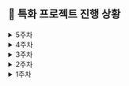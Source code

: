 ## 📆 특화 프로젝트 진행 상황

<details>
  <summary>5주차</summary>

### 🔖 09/23(월)

- [x] 4주차 Jira 스프린트 이슈 등록
- [x] 크리스마스 컨셉 피그마 재작업
- [x] 피그마 공통 컴포넌트 추출
- [x] 변수화 (폰트, 컬러, border 관련)
- [x] React에 tailwind css 변수 설정
- [x] 기존 컴포넌트에 css 변수 적용
- [x] 데일리 KPT 회고

  - **Keep (잘해오고 있는 것들)**

    - 프론트 분업이 잘 된 것 같다. (웹소켓, 채팅 / 캐릭터 물리 엔진 및 맵 내 이동 / 전체 화면 작업 및 컴포넌트 추출, 변수화)
    - 새로 바뀐 컨셉에 맞춰 피그마를 모두 재구성하고, 흐름에 따라 연결해 놓았으며, 공통 컴포넌트 작업을 완료했다. 생각보다 반복되는 컴포넌트가 많은 것 같아서 잘 활용하면 좋을 것 같다.
    - 전체 피그마에 대하여 변수화(폰트, 컬러, border 관련) 작업을 완료하고, tailwind config에 적용했다. 잘 활용하여 일관성 있게 UI 작업을 하면 좋을 것 같다.

  - **Problem(문제되는 점들)**

    - 일정이 촉박하다.
    - 변수화한 css 속성을 잘 활용하지 않고, tailwind의 기본 css 속성을 적용하는 게 너무 용이해서 일관성을 해칠 수도 있을 것 같아 걱정이 된다.
    - 생각보다 tailwind를 많이 잊었다.. 그리운 styled component..

  - **Try(새롭게 시도해볼 것들)**

    - 절대적인 시간 투자가 필요하다.
    - 우선적으로 bleandar에서 캐릭터 애니메이션 및 3D 맵 수정 작업해서 다현이한테 넘겨줘야 겠다.
    - React 내 컴포넌트 작업을 빠르게 진행해서 3D 맵 위에 띄워보고, 백엔드와 어떻게 통신해야 하는 지 테스트 해야겠다.

</details>

<details>
  <summary>4주차</summary>

### 🔖 09/20(금)

- [x] 컨셉 및 에셋 확정 - 크리스마스
- [x] 캐릭터 및 거래소 관련 에셋 서칭
- [x] 사용할 캐릭터(4개) 리깅 테스트
- [x] 간략한 피그마 와이어프레임 제작 (미리보기)
- [x] 3d 배경 에셋 구매 - 크리스마스 $28
- [x] R3F 크리스마스 배경에 임시 미키 캐릭터 띄우기
- [x] 데일리 KPT 회고

  - **Keep (잘해오고 있는 것들)**

    - 싸피데이 게임 1등으로 팀워크를 다졌다 ㅎ 명실상부 게임은 6팀
    - 게임 컨셉을 크리스마스로 선정한 뒤, 빠르게 에셋을 찾고, 구현 가능성 여부(캐릭터 리깅, 배경 에셋 수정)를 우선적으로 테스트 했다.
    - 컨셉 관련해 소통할 수 있을 정도로만 대충 빠르게 피그마 와이어 프레임을 정리해서 팀원들에게 공유했다.
    - 다현이와 주말 간 분업을 명확히 했다.
    - 데일리 스크럼에서 각자 오늘 뭘 할 것인지 돌아가면서 얘기하니까 일정을 확인할 수 있어 좋았다.

  - **Problem(문제되는 점들)**

    - 오늘은 다현이랑 분업이 제대로 안 된 것 같다.
    - 노션 스크럼 페이지에서 팀원들이 뭘 하고 있는 지 잘 업데이트 되지 않아 확인이 어렵다.
    - 팀 내 게임 로직이나 상황별 필요한 데이터 관련하여 공통된 양식(?) 같은 걸 공유하고 있지 못한 것 같다. (나만 모르는 걸가..)

  - **Try(새롭게 시도해볼 것들)**

    - 프론트 전체 일정을 나열하고 작업별 데드라인 및 분업을 다함께 논의해봐야 겠다.
    - 주말 간 전체 와이어 프레임 작업 재수정 하고 공통 컴포넌트 도출해낼 것
    - 3D 크리스마스 맵 블렌더에서 수정 필요 (필요 에셋 선별, texture 작업?)

### 🔖 09/19(목)

- [x] mixamo 기본 캐릭터 동작 병합 (대기 / 걷기 / 러닝)
- [x] 외부 3d 캐릭터 에셋에 애니메이션 적용
  - obj 형식에 image texture 입히기
  - fbx로 추출 후 mixamo에서 리깅
  - 해당 캐릭터 및 애니메이션 개별 다운
  - 애니메이션 선정: 대기 / 걷기 / 러닝 / 줍기 / 왼쪽 돌기 / 오른쪽 돌기
  - blender에서 nonlinear animation 작업 (캐릭터에 여러 동작 입히기)
  - gltf 형식으로 export
- [x] R3F에 gltf 형식의 애니메이션 캐릭터 띄우고 방향키로 애니메이션 제어
- [x] 데일리 KPT 회고

  - **Keep (잘해오고 있는 것들)**

    - 외부 3D 캐릭터에 texture를 입히고, 추출해서 리깅하고, 다시 NLA 처리하는 과정에서 처음 하는 작업들이었지만 겁먹지 않고 필요한 부분을 youtube 검색하여 학습하고 적용했다.
    - R3F에서 방향키로 캐릭터 애니메이션을 연동하는 과정에서 처음 해보는 부분이라 GPT의 도움을 많이 받았는데, 복붙만 하는 것이 아니라 해당 코드를 이해하기 위해 노력했다.

  - **Problem(문제되는 점들)**

    - 명절 간 해내야 할 일을 제대로 해내지 않아서 일정이 밀렸다. 반성한다..
    - 공통적으로 학습이 필요한 부분과 분업이 필요한 부분이 명확히 구분되지 않는 것 같다.
    - 캐릭터 이동에 있어 3D 맵의 경계 및 장애물 처리, 캐릭터 간 상호작용 처리가 필요할 것 같은데, 뭔가.. 아직 아는 게 없어서 그럴 수도 있지만 노가다 느낌이 나는 것 같아서 에셋 선정에 대한 마음이 조급해진다.

  - **Try(새롭게 시도해볼 것들)**

    - 백엔드에서 캐릭터 이동 작업이 선행되어야 뒷작업이 이루어진다는 것 같아 해당 부분을 빠르게 작업하면서 백엔드와 소통해야 겠다.
    - 다현이랑 좀 더 명확히 업무 분담을 해야겠다.
    - 경계/장애물/캐릭터 간 상호작용 처리에 대해 빠르게 테스트 해보고 에셋을 확정해야 할 것 같다.
    - 이번 주말 안에 꼭 피그마 컴포넌트 처리 완료 할 것 ㅎ..!

</details>

<details>
  <summary>3주차</summary>

### 🔖 09/13 (금)

- [x] 중간 발표 및 팀 / 팀원 평가
- [x] 캐릭터 여러 명 띄워보기
  - 렌더링 좀 오래 걸리는 문제 있음.
  - 3d 렌더링 완료 시간 콘솔 찍어보면 3초 정도 나오는데, 눈에 보이기는 더 늦게 뜸
- [x] 맵 활용 기획 논의
- [x] 추석 연휴 준비
  - 목표 설정
  - 역할 분담
  - 일정 관리 방법 논의
- [x] 캐릭터 동작 병합: 대기 - 걷기 - 달리기 - 줍기 - 점프 (진행 중)
- [x] 데일리 KPT 회고

  - **Keep (잘해오고 있는 것들)**

    - 본투비 발표자 가은님 덕에 너무 든든하게 훌륭한 발표를 마쳤다.
    - 맵 활용 방안에 대한 기획 회의가 있었는데, 지금까지 중 가장 활발하게 소통된 시간이었다. 늘 이렇게만 했으면 좋겠다!!!
    - 추석 연휴 일정 관리를 어떻게 할 지에 대한 논의가 이루어졌다.
    - 프로젝트 세팅 및 서버 통신, 방 생성 관련하여 한나님이 올려주신 코드를 꼼꼼하게 모두 확인했다. 코드를 천천히 잘 읽어 보는 것만으로 내가 하지 않은 부분에 대한 이해를 높이고, 학습할 수 있어 좋았다.
    - 오늘 사정상 먼저 본가 내려가신 정민님이 열심히 계속 작업 중이신 게 보여서 대단하다 생각했고, 나도 뭔가 더 열심히 해야 겠다는 생각이 들었다.
    - 팀원들이 우리 프로젝트의 목표와 스토리를 고려하여 에셋, 상태나 동작, 상황에 대한 타당성을 고민하는 모습들이 좋았다.

  - **Problem(문제되는 점들)**

    - 아직 컨셉 및 에셋이 정해지지 않았다.
    - 물론 캐릭터 동작 구현이나 3D 에셋 조작이 우리 프로젝트 상 큰 부분을 차지 하긴 하지만, 진짜 게임의 핵심이 되는 로직? 흐름? 컴포넌트나 상태 관리, 화면 구성 등에 대한 논의가 없어서 걱정이 된다.
    - 특히 프론트 동작과 백엔드 api 연결 과정이 어떻게 될런지 감이 안온다..?!

  - **Try(새롭게 시도해볼 것들)**

    - 코드 리뷰가 잘 이루어진다면 좋을 것 같다.
    - 캐릭터 동작 관련한 핵심 내용을 얼른 구현해서 다음 단계로 나아가야 겠다.
    - 피그마라도 변수화 작업 및 컴포넌트 작업을 빠르게 해두어야겠다. (나중에 해당 컴포넌트만 바꾸면 전체 화면 적용되도록)
    - back-front 간 주고 받는 데이터나 그 형식에 대해 잘 확인해야 할 것 같다.

### 🔖 09/12 (목)

- [x] 피그마 작업 - 공통 컴포넌트 분류 작업 하다가 STOP
- [x] 프로젝트 방향성 논의
- [x] 캐릭터 동작 구현 테스트
  - mixamo 활용
  - R3F로 blendar에서 내보낸 gltf 형식 캐릭터 애니메이션 동작 확인
- [x] 데일리 KPT 회고

  - **Keep (잘해오고 있는 것들)**

    - 일단은.. 프로젝트 방향성을 다시 잡았다.

      - R3F 활용
      - 거래소를 중앙으로 모아서 동시 거래 진행
      - 캐릭터 동작 추가
      - 집이라는 공간 활용을 위한 방안 고민중 (산 물 건 집에 갖고 들어가야 내 물건 확정, 그 전엔 누구든 뺏을 수 있음)

    - 프로젝트를 어떻게 하고 싶은 지 팀원 모두 자기 의견을 말하도록 명확히 지정하니까 방향성이 보였다.
    - 분업이 잘 이루어진 것 같다. (인프라/백엔드 로직/PPT/채팅방 연결/캐릭터 동작 테스트 등)
    - 구현 가능 여부에 대해 대충이라도 빠르게 테스트 해 보는 것이 좋은 것 같다.
    - 피그마 컴포넌트 작업을 조금씩 진행해 보고 있는데, 반복되는 컴포넌트가 많은 것 같아 잘 활용해보면 좋을 것 같다.

  - **Problem(문제되는 점들)**

    - 각자가 정확히 뭘 하고 있는 지는 모르겠다.
    - 개인 집 공간 활용 방안에 대한 고민이 필요하다.
    - 스토리 컨셉 및 에셋에 대한 고민이 필요하다.
    - 반복되는 컴포넌트가 많은 만큼 상태 변경 시 동기화 해주어야 하는 부분이 많아 상태 관리가 중요할 것 같다.

  - **Try(새롭게 시도해볼 것들)**

    - 데일리 스크럼에서 back, front 태그 보다 본인이 오늘 뭘 할 건지 명확히 본인 이름을 태그해서 작업하면 조금 더 상황 공유가 잘 이루어질 것 같다.
    - 캐릭터 동시 10명 렌더링 테스트
    - 캐릭터 하나에 여러 동작 심어두고, 해당 동작 들을 방향키로 어떻게 실행시킬 것인지 테스트 (대기 - 걷기 - 2초 이상 누르면 달리기?)

### 🔖 09/11 (수)

- [x] 피그마 작업 - 주식 변동
- [x] 피그마 작업 - 공통 컴포넌트 분류 작업 하다가 STOP
- [x] (피그마 기준) 게임 전체 배치 및 구성 논의
- [x] 5차 팀 미팅 (1:00 ~ 2:00)
- [x] R3F 강의 듣기
- [x] 데일리 KPT 회고

  - **Keep (잘해오고 있는 것들)**

    - 피그마 작업을 통해 임의로 전체 게임의 흐름을 구성해 보았고, 시각화된 자료가 있으니 소통 및 협업에 용이했다.
    - 고민되던 여러 부분들을 팀원과 함께 논의하며 어느 정도 가닥을 잡았다.
    - R3F 강의를 들으며 학습 중이다.

  - **Problem(문제되는 점들)**

    - 기획이 너무 길어진다.
    - 현재 우리가 진행 중인 프로젝트 구성, 프로젝트에 필요한 개선 점, 남은 일정까지 완성도, 기술적 구현 가능성 등을 모두 적절히 고려한 프로젝트 방향이 잘 잡히지 않고 모호하다.
    - 팀 미팅이 끝난 직후 팀 끼리 소통하는 시간이 없었어서 정체된 느낌을 받았다.
    - 여전히 소통이 적극적이지는 못한 느낌이고, 팀원 각각이 무슨 작업을 하고 있는 지 잘 공유되지 않는 것 같다.

  - **Try(새롭게 시도해볼 것들)**

    - 적극적으로 소통하여 프로젝트 컨셉이나 방향을 확정해야 할 것
    - 게임 설계에 대한 고민이 필요
    - R3F 학습 계속 해 나갈 것
    - 매일 데일리 스크럼 시 오늘 진행할 본인의 맡은 바를 잘 공유할 것
    - 발표 자료 준비 필요

### 🔖 09/10 (화)

- [x] 전체 일정 논의 (과업 배분)
- [x] 10시 실습 코치님 미팅
- [x] 피그마 작업 - 게임 전체 흐름도 (ing)
- [x] 데일리 KPT 회고

  - **Keep (잘해오고 있는 것들)**

    - 최종 발표까지 약 3단계로 나누어 큼직한 단위별로 업무 데드라인을 정했다.
    - 분업이 잘 이루어 진 것 같다.

  - **Problem(문제되는 점들)**

    - 피그마로 대략적인 화면 구성 및 흐름을 잡아 보니, 생각보다 분기도 많고, 생각치 못했던 지점에서 자잘한 사항들도 많은 편이라 구현에 시간이 더 오래 걸릴 것으로 생각된다.
    - 나눈다고 나눴음에도 결국 한 페이지에서 보여줘야 할 필요 데이터가 많은데, 어떻게 보여줘야 가장 효과적일지
    - 매도/매수 트랙이 애매한데, 어떻게 보여줘야 할 지, 최소화/시각화, 혹은 보여주지 않을 지?
    - 메인 판 / 개인 판 >>> 현 구성 뭔가 문제다..
    - 사용자 관점에서 이 복잡한 게임을 쉽게 접근하도록 하려면 어떻게 구성할 지
    - 피그마로 짜 본 게임 구성이 3D에서는 어떤 식으로 표현될 지, 사용자 간의 인터렉션에 따른 게임 흐름이 어떻게 되는 건지아직 감이 안 온다.
    - 내부적으로 로직 처리 한 결과 반영하거나, NPC와 대화 등의 과정에서 주어진 거래시간 20초 초과하는 것에 대한 문제

  - **Try(새롭게 시도해볼 것들)**

    - 일정 관리에 더욱 신경쓸 것
    - 게임 로직을 다시 한 번 점검해 보면서 효과적으로 데이터 보여줄 방법 고민할 것
    - 공통 컴포넌트 분류할 것
    - 게임 UI의 통일성을 위해 색상, 폰트 사이즈, border-radius 등 변수화
    - 3D 빨리 연습해 봐야 된다..

### 🔖 09/09 (월)

- [x] 전체적인 게임 흐름/구성 정리
- [x] 2주차 Jira 스프린트 이슈 등록
- [x] 프론트 과업 리스트 업
- [x] 프론트 컨벤션 정하기
- [x] 피그마 작업 - 게임 전체 흐름도 (ing)
- [x] 데일리 KPT 회고

  - **Keep (잘해오고 있는 것들)**

    - 게임 전체 흐름을 다 같이 논의하며 짚어봤다.
    - 프론트 컨벤션을 정했으니, 잘 지켜가면 좋을 것 같다.
    - 게임 전체 구성(어떤 데이터를 보여 줄 것이고, 어떤 식으로 배치 할 것인지) 및 흐름을 피그마로 대략 wireframe 작업하여, 협업 시 혼동되는 부분이 없도록 하는 중이다.

  - **Problem(문제되는 점들)**

    - 지라 관리가 엉망인 느낌이다.
    - 발표자, 영상 작업자 등 정해지지 않았다.
    - 주말 간 front / back 각각 전체 일정 상에 해야 할 모든 것들을 리스트 업 해보자고 하였으나, 하지 않은 사람이 많았다.
    - 웹 소켓 통신을 안 해봐서 어떤 식으로 소통하는 건지 감이 잘 안 잡힌다.
    - 3D 에셋 조작이 까다로운 것 같아서 걱정이다.
    - 어떻게 하면 데이터를 사용자가 이해하기 쉽게 배치할 수 있을 지, 어떤 애니메이션을 써야 효과적으로 보여줄 수 있을 지 고민이다.

  - **Try(새롭게 시도해볼 것들)**

    - 전체 일정 관리 및 효율적인 역할 배분이 필요하다.
    - R3F 에셋 다루는 연습을 빠르게 해봐야 겠다.
    - 상세 에셋, 데이터들의 배치 및 애니메이션에 대해 고민해봐야 겠다.

    </details>

<details>
  <summary>2주차</summary>

### 🔖 09/06(금)

- [x] git flow: 브랜치 전략 (이슈 생성 후 브랜치 생성)
- [x] convention 설정 (branch, commit)
- [x] 프론트 프로젝트 eslint 및 settings.json 설정
- [x] 게임 화면 구성 및 방향성 토의
  - Three.js ?
  - Unity ?
- [x] 데일리 KPT 회고

  - **Keep (잘해오고 있는 것들)**

    - 지금까지 중 가장 소통이 활발했던 날인 것 같다.
    - 팀원들끼리 방향성 논의를 위해 밖에 따로 모여서 회의 했을 때 팀원들의 집중도가 높아서 좋았다.
    - git flow, convention(branch, commit) / eslint 등 협업에 필요한 규칙들을 열심히 설정한 만큼 잘 유지해 나가면 좋겠다.
    - 열정적인 컨설턴트님과 코치님들 덕에 다양한 의견들을 얻을 수 있었고, 놓치고 있던 포인트들이나 본질에 대해 생각해 보게 되는 계기가 되었다.

  - **Problem(문제되는 점들)**

    - 핀테크 + 게임 접목이 다루기 까다로운 주제긴 한 것 같다.
    - 고려해 볼만한 다양한 요인들이 너무 많아서 우리 팀의 방향성이 많이 흔들린 하루였다.
    - 이제는 개발할 수 있을 줄 알았는데, 여전히 기획 단계에 머물러 있어 초조해진다.

  - **Try(새롭게 시도해볼 것들)**

    - R3F 및 Unity 각각 찾아보고, 실현가능성 생각해 볼 것
    - 유저 입장에서의 재미(게임적 요소) + 3D 에셋의 적절한 활용 방안(동적인 애니메이션) + 핀테크 개념 >>> 요 3가지를 어떻게 적절히 잘 나타낼 수 있을 지에 대한 고민
    - 계속 컨셉에만 신경 쓰고 있느라 놓치고 있던 실시간 통신에 대한 부분도 찾아 봐야 할 듯
    - 빠르게 방향성을 잡고 이제는 나아갈 것..ㅜ

### 🔖 09/05(목)

- [x] 게임 테마 UI 확정
- [x] 데일리 KPT 회고

  - **Keep (잘해오고 있는 것들)**

    - 게임 테마로 사용할 3D UI를 확정했다.
    - 끝도 없이 더 나은 것을 기대하며 찾기 보다, 앞으로의 로직 구현에 집중하기 위해 더 이상의 서칭은 멈추기로 했다.

  - **Problem(문제되는 점들)**

    - 지금까지는 팀 단위로 프론트 3명이 동일한 작업(컨셉 선정 및 UI 서칭)을 진행하느라 효율 측면에서는 부족했던 것 같다. 큰 틀이 잡혔으니, 이제부터는 역할 분담이 잘 이루어져야 할 것 같다.

  - **Try(새롭게 시도해볼 것들)**

    - 실제 게임 화면으로 구현해야 할 컴포넌트들의 세부 UI 에셋 서칭
    - R3F 학습
    - 프로젝트 초기 생성 완료 되면, 테마 UI 구매해서 바로 적용 도전해 볼 것

### 🔖 09/04(수)

- [x] 게임 UI 에셋 서칭
- [x] 게임 컨셉 및 테마 논의
- [x] 피그마 작업 및 UX 논의 (2D) => 폐기 예정..
- [x] 컨설턴트 님 및 코치 님 피드백 및 조언
- [x] 데일리 KPT 회고

  - **Keep (잘해오고 있는 것들)**

    - 백: 기능 명세서 및 순서도 설계 / 프론트: UI 에셋 서칭 및 화면 구성으로 나누어 팀 단위 작업이 잘 이루어졌다.
    - 에셋을 찾아보면서 막연하게 상상만 하기 보다 캡쳐라도 떠서 바로 바로 화면 구성을 띄워보며 테스트 하니까 잘 와 닿았다.
    - 컨설턴트님과 여러 코치님 들께 적극적으로 조언을 구하여, 현 문제점을 명확히 짚어볼 수 있었고, 앞으로의 방향성이 조금은 잡히는 것 같..았다.

  - **Problem(문제되는 점들)**

    - 정신 없다 보니 벌써부터 랩업 스크럼을 하지 않았고, 프론트 / 백 간 소통 시간도 부족했던 것 같다.
    - 마땅한 3D 에셋을 찾기가 쉽지 않다.
    - 2D 보드게임 느낌 그대로 세팅해 보았으나, 바다 이야기 UI 같다는 피드백에 뼈를 맞았고 / 페이지 구성 하나에 너무 정보가 많아 보기 싫어진다는 점 / 게임이라는 특성에 맞지 않게 정적이라는 점 등의 문제가 있었다.
    - 방향성이나 가닥은 잡히는 것 같은데, 이 기획을 구현해 낼 만한 기술력에 대한 학습 부족이 문제다..

  - **Try(새롭게 시도해볼 것들)**
    - **[조언] 에셋 자체에서 재미를 찾을 필요까지는 없을 것 같고, 월스트리트 같은 아예 주식시장 분위기로 잡아 버리는 것이 핀테크라는 분야가 살아날 것 같다. 재미는 게임 자체의 역동성과 UI의 화려함에서 찾을 것(시야 전환 크게)**
    - 보드게임이라는 굴레에서 벗어나서 3D로 구성
    - 분야 별(주식/금/대출)로 분리하고 컴포넌트화
    - 복잡한 게임 룰을 사용자 접근성 측면에서 쉽게 이해하고 조작하기 수월하도록 구현
    - 사용자에게 보여줘야 할 정보와 개발자 측 내부 로직으로만 처리해도 될 정보를 잘 구분해야겠다.
    - R3F에 대한 학습

### 🔖 09/03(화)

- [x] 블랙 프라이데이 보드게임 구매 문의
- [x] 전체 구성 논의 (로그인 / 방 생성 등)
- [x] 4차 팀 미팅 (1:00~2:00)
  - 재미를 잃지 말고, **게임 컨셉**을 명확히 잡아 볼 것
  - 부가적 기능보다 **메인 기능(게임)** 에 집중할 것
  - 요구사항 명세서 VS 기능 명세서 차이점
- [x] 기능 명세서 레이아웃 및 피그잼 생성
  - ![기능 명세서 예시](/uploads/4bc93eedd4740b9abe616fd649a5e47f/스크린샷_2024-09-03_오후_6.48.57.png)
  - ![피그잼 이미지 예시 1](/uploads/07951f0cc5140663f269752635eb648e/스크린샷_2024-09-03_오후_6.46.09.png)
  - ![피그잼 이미지 예시 2](/uploads/83c83bf4e68650f645e28182995f2286/스크린샷_2024-09-03_오후_6.46.55.png)
- [x] Figma 와이어 프레임 - 대략적 흐름만
  - ![와이어 프레임 - 대략적 흐름](/uploads/50930ef454a105cad945521e50d10a32/스크린샷_2024-09-03_오후_6.43.52.png)
- [x] 게임 UI 에셋 서칭 (ing)
- [x] 데일리 KPT 회고

  - **Keep (잘해오고 있는 것들)**

    - 팀 구성을 3 / 3 규모로 나눠서 진행하니까 효율도 높아지고 소통이 조금 더 원활해진 것 같다.
    - 부가적인 기능들보다 게임 자체에 우선 순위를 둔 점이 좋았다.
    - 팀원들이 새로운 것에 도전하려 하는 점이 좋았다.
    - 피그잼 순서도 및 UI 에셋 서칭 작업이 잘 이루어지고 있는 것 같다.

  - **Problem(문제되는 점들)**

    - 프론트 / 백이 각각의 팀 회의에서 논의한 내용들을 파트 서로 간에 잘 전달 할 수 있어야 할 것 같다.
    - 팀 미팅 전에 피드백 받고 싶은 부분들을 잘 추려 가면 좋을 것 같다.
    - 적절한 asset을 찾아서 게임에 어우러지도록 잘 배치하는 것, 애니메이션을 어떻게 적용할 지, 어떤 기준으로 게임 로직 api를 붙여야 할 지 등이 고민이다.

  - **Try(새롭게 시도해볼 것들)**
    - 프론트 논의 중 message 규약에 관한 이야기가 나왔는데, 프론트-백 간 협업 및 통일성을 잡아줄 수 있는 좋은 틀이 되어줄 것 같아서 제대로 소통하고 설정해야 겠다.

### 🔖 09/02(월)

- [x] 1주차 JIRA 스프린트 이슈 등록 및 시작
- [x] 블랙 프라이데이 룰 복기
- [x] 블랙 프라이데이 룰 및 진행 방법 정리
- [x] 블랙 프라이데이 룰 추가
  - 대출 및 상환
  - 경제 상황에 따른 금리 변동
- [x] 데일리 KPT 회고

  - **Keep (잘해오고 있는 것들)**

    - 플립을 활용해 게임 RULE을 다같이 복기하고, 발전시키는 시간을 가졌다.
    - 게임에 적용할 RULE들을 잘 문서화했다.

  - **Problem(문제되는 점들)**

    - 의사 소통에 적극적이었으면 좋겠다.

  - **Try(새롭게 시도해볼 것들)**
    - 설정한 RULE들을 어떻게 구현해 나갈 지.. 고민해 봐야 겠다.
    - 화면 구성 및 assets 찾아봐야 겠다.

</details>

<details>
  <summary>1주차</summary>

### 🔖 08/30(금)

- [x] 3차 팀 미팅 (1시)
- [x] 프로젝트 주제 디벨롭: 주식 마피아 => 폐기
- [x] 김재형 실습코치님 미팅: 프로젝트 아이디어(보드게임) 및 기술 스택 관련 조언 (5시)
- [x] 보드 게임 분야 프로젝트 아이디어 서칭/학습/체험 - 최종 후보 3개
  - 샤크 (건물 세우면서 주가 Up&Down 처리)
  - 어콰이어 (건물 세워서 기업 인수 합병 & 주식)
  - **블랙 프라이데이 => 새로운 주제로 선정 (주식 매수/매도 디테일 + 안전자산인 금)**
- [x] 1주차 KPT 회고
- [x] 강남 데빌다이스 보드 게임 카페 -> 보드 게임 체험 및 RULE 정리
  - ![2학기_특화_프로젝트-3](/uploads/d810f22bceff3f82333078acca04c971/2학기_특화_프로젝트-3.jpg)
  - ![2학기_특화_프로젝트-4](/uploads/b5d2c624b45401feb74f8bf9ac9decc2/2학기_특화_프로젝트-4.jpg)
  - ![2학기_특화_프로젝트-5](/uploads/c4f3d763747c4c2caafdcf31fe5cfa4e/2학기_특화_프로젝트-5.jpg)
  - ![2학기_특화_프로젝트-6](/uploads/a17ae466ff84b9d1125112d7d55ee167/2학기_특화_프로젝트-6.jpg)
  - ![2학기_특화_프로젝트-7](/uploads/9b6a3a694d10b8434c92b0c89890a402/2학기_특화_프로젝트-7.jpg)

### 🔖 08/29(목)

- [x] 프로젝트 기획 아이디어 서칭 및 회의
- [x] 프로젝트 기획 아이디어 선정 및 디벨롭 (ing)
  - 주식 마피아 게임
  - ![주식 마피아 게임 최초 기획](/uploads/c0d7b36b74b58b5c55e292187cf4fa8b/image.png)
- [x] 1차 전문가 리뷰 - 핀테크 KB 국민은행 이창환 대리님 (12시 30분)
- [x] 1차 전문가 리뷰 - 멘티 할동 일지 작성

### 🔖 08/28(수)

- [x] 프로젝트 기획 아이디어 서칭 및 회의
  - 개인 이미지에 맞는 향수 추천 사이트
  - 핀테크 다이어리 앱

### 🔖 08/27(화)

- [x] 프로젝트 기획 아이디어 서칭 및 회의
- [x] 2차 팀 미팅 (1시 30분)
  - 체크리스트 기반 결제 관리 앱
  - 주식 시뮬레이션
  - 탈북민 대상 지원금 안내 혹은 경제용어 교육
  - 프리랜서 특화 세금 및 회계 자동화 도구
  - 클린 임대인-사회초년생 신용 관리 연계 서비스
- [x] 전문가 리뷰 PPT 작성 및 제출
- [x] 취업 특강 (4시 ~ 6시)

</details>
